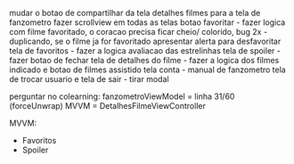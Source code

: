 

mudar o botao de compartilhar da tela detalhes filmes para a tela de fanzometro
fazer scrollview em todas as telas
botao favoritar - fazer logica com filme favoritado,  o coracao precisa ficar cheio/ colorido, bug 2x - duplicando, se o filme ja for favoritado apresentar alerta para desfavoritar 
tela de favoritos - fazer a logica avaliacao das estrelinhas
tela de spoiler - fazer botao de fechar 
tela de detalhes do filme - fazer a logica dos filmes indicado e botao de filmes assistido
tela conta - manual de fanzometro 
tela de trocar usuario e tela de sair - tirar modal

perguntar no colearning: 
fanzometroViewModel = linha 31/60 (forceUnwrap)
MVVM = DetalhesFilmeViewController 

MVVM: 
- Favoritos 
- Spoiler 

